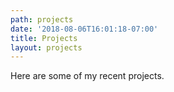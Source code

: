 ```yaml
---
path: projects
date: '2018-08-06T16:01:18-07:00'
title: Projects
layout: projects
---
```

Here are some of my recent projects.
